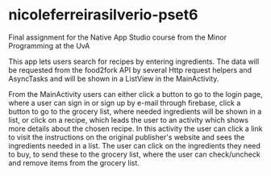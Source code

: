 # nicoleferreirasilverio-pset6

Final assignment for the Native App Studio course from the Minor Programming at the UvA

This app lets users search for recipes by entering ingredients. The data will be requested from the food2fork API by several
Http request helpers and AsyncTasks and will be shown in a ListView in the MainActivity. 

From the MainActivity users can either click a button to go to the login page, where a user can sign in or sign up by e-mail through
firebase, click a button to go to the grocery list, where needed ingredients will be shown in a list, or click on a recipe, which leads
the user to an activity which shows more details about the chosen recipe. In this activity the user can click a link to visit the 
instructions on the original publisher's website and sees the ingredients needed in a list. The user can click on the ingredients
they need to buy, to send these to the grocery list, where the user can check/uncheck and remove items from the grocery list.
